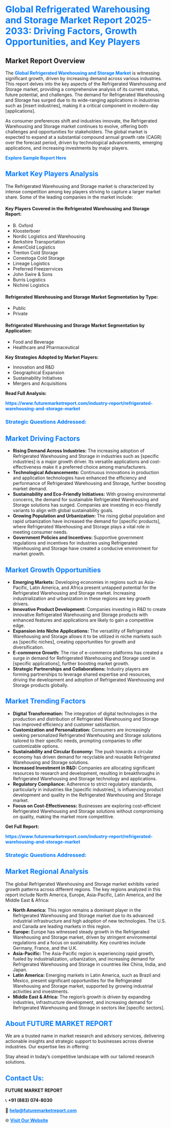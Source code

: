 <h1 style="color: #007BFF;">Global Refrigerated Warehousing and Storage Market Report 2025-2033: Driving Factors, Growth Opportunities, and Key Players</h1>

<section id="overview">
<h2>Market Report Overview</h2>
<p>The <a href="https://www.futuremarketreport.com/industry-report/refrigerated-warehousing-and-storage-market" style="color: #007BFF; text-decoration: none;"><strong>Global Refrigerated Warehousing and Storage Market</strong></a> is witnessing significant growth, driven by increasing demand across various industries. This report delves into the key aspects of the Refrigerated Warehousing and Storage market, providing a comprehensive analysis of its current status, future potential, and challenges. The demand for Refrigerated Warehousing and Storage has surged due to its wide-ranging applications in industries such as [insert industries], making it a critical component in modern-day [applications].</p>
<p>As consumer preferences shift and industries innovate, the Refrigerated Warehousing and Storage market continues to evolve, offering both challenges and opportunities for stakeholders. The global market is expected to expand at a substantial compound annual growth rate (CAGR) over the forecast period, driven by technological advancements, emerging applications, and increasing investments by major players.</p>
</section>

<section id="overview">
<p><a href="https://www.futuremarketreport.com/request-sample/reportId=50671" style="color: #007BFF; text-decoration: none;"><strong>Explore Sample Report Here</strong></a></p>
</section>

<section id="key-players">
<h2 style="color: #007BFF;">Market Key Players Analysis</h2>
<p>The Refrigerated Warehousing and Storage market is characterized by intense competition among key players striving to capture a larger market share. Some of the leading companies in the market include:</p>
<h4>Key Players Covered in the Refrigerated Warehousing and Storage Report:</h4>
<ul><li>B. Oxford</li><li>Kloosterboer</li><li>Nordic Logistics and Warehousing</li><li>Berkshire Transportation</li><li>AmeriCold Logistics</li><li>Trenton Cold Storage</li><li>Conestoga Cold Storage</li><li>Lineage Logistics</li><li>Preferred Freezerrvices</li><li>John Swire &amp; Sons</li><li>Burris Logistics</li><li>Nichirei Logistics</li></ul>
<h4>Refrigerated Warehousing and Storage Market Segmentation by Type:</h4>
<ul><li>Public</li><li>Private</li></ul>

<h4>Refrigerated Warehousing and Storage Market Segmentation by Application:</h4>
<ul><li>Food and Beverage</li><li>Healthcare and Pharmaceutical</li></ul>
<p><strong>Key Strategies Adopted by Market Players:</strong></p>
<ul>
<li>Innovation and R&D</li>
<li>Geographical Expansion</li>
<li>Sustainability Initiatives</li>
<li>Mergers and Acquisitions</li>
</ul>
</section>

<section>
<p><strong>Read Full Analysis: </strong></p><a href="https://www.futuremarketreport.com/industry-report/refrigerated-warehousing-and-storage-market" style="color: #007BFF; text-decoration: none;"><strong>https://www.futuremarketreport.com/industry-report/refrigerated-warehousing-and-storage-market</strong></a>
<h3 style="color: #007BFF;">Strategic Questions Addressed:</h3>
</section>

<section id="driving-factors">
<h2 style="color: #007BFF;">Market Driving Factors</h2>
<ul>
<li><strong>Rising Demand Across Industries:</strong> The increasing adoption of Refrigerated Warehousing and Storage in industries such as [specific industries] is a major growth driver. Its versatile applications and cost-effectiveness make it a preferred choice among manufacturers.</li>
<li><strong>Technological Advancements:</strong> Continuous innovations in production and application technologies have enhanced the efficiency and performance of Refrigerated Warehousing and Storage, further boosting market demand.</li>
<li><strong>Sustainability and Eco-Friendly Initiatives:</strong> With growing environmental concerns, the demand for sustainable Refrigerated Warehousing and Storage solutions has surged. Companies are investing in eco-friendly variants to align with global sustainability goals.</li>
<li><strong>Growing Population and Urbanization:</strong> The rising global population and rapid urbanization have increased the demand for [specific products], where Refrigerated Warehousing and Storage plays a vital role in meeting consumer needs.</li>
<li><strong>Government Policies and Incentives:</strong> Supportive government regulations and incentives for industries using Refrigerated Warehousing and Storage have created a conducive environment for market growth.</li>
</ul>
</section>

<section id="growth-opportunities">
<h2 style="color: #007BFF;">Market Growth Opportunities</h2>
<ul>
<li><strong>Emerging Markets:</strong> Developing economies in regions such as Asia-Pacific, Latin America, and Africa present untapped potential for the Refrigerated Warehousing and Storage market. Increasing industrialization and urbanization in these regions are key growth drivers.</li>
<li><strong>Innovative Product Development:</strong> Companies investing in R&D to create innovative Refrigerated Warehousing and Storage products with enhanced features and applications are likely to gain a competitive edge.</li>
<li><strong>Expansion into Niche Applications:</strong> The versatility of Refrigerated Warehousing and Storage allows it to be utilized in niche markets such as [specific niches], creating opportunities for growth and diversification.</li>
<li><strong>E-commerce Growth:</strong> The rise of e-commerce platforms has created a surge in demand for Refrigerated Warehousing and Storage used in [specific applications], further boosting market growth.</li>
<li><strong>Strategic Partnerships and Collaborations:</strong> Industry players are forming partnerships to leverage shared expertise and resources, driving the development and adoption of Refrigerated Warehousing and Storage products globally.</li>
</ul>
</section>

<section id="trending-factors">
<h2 style="color: #007BFF;">Market Trending Factors</h2>
<ul>
<li><strong>Digital Transformation:</strong> The integration of digital technologies in the production and distribution of Refrigerated Warehousing and Storage has improved efficiency and customer satisfaction.</li>
<li><strong>Customization and Personalization:</strong> Consumers are increasingly seeking personalized Refrigerated Warehousing and Storage solutions tailored to their specific needs, prompting companies to offer customizable options.</li>
<li><strong>Sustainability and Circular Economy:</strong> The push towards a circular economy has driven demand for recyclable and reusable Refrigerated Warehousing and Storage solutions.</li>
<li><strong>Increased Investment in R&D:</strong> Companies are allocating significant resources to research and development, resulting in breakthroughs in Refrigerated Warehousing and Storage technology and applications.</li>
<li><strong>Regulatory Compliance:</strong> Adherence to strict regulatory standards, particularly in industries like [specific industries], is influencing product development and quality in the Refrigerated Warehousing and Storage market.</li>
<li><strong>Focus on Cost-Effectiveness:</strong> Businesses are exploring cost-efficient Refrigerated Warehousing and Storage solutions without compromising on quality, making the market more competitive.</li>
</ul>
</section>

<section>
<p><strong>Get Full Report: </strong></p><a href="https://www.futuremarketreport.com/industry-report/refrigerated-warehousing-and-storage-market" style="color: #007BFF; text-decoration: none;"><strong>https://www.futuremarketreport.com/industry-report/refrigerated-warehousing-and-storage-market</strong></a>
<h3 style="color: #007BFF;">Strategic Questions Addressed:</h3>
</section>


<section id="regional-analysis">
<h2 style="color: #007BFF;">Market Regional Analysis</h2>
<p>The global Refrigerated Warehousing and Storage market exhibits varied growth patterns across different regions. The key regions analyzed in this report include North America, Europe, Asia-Pacific, Latin America, and the Middle East & Africa:</p>
<ul>
<li><strong>North America:</strong> This region remains a dominant player in the Refrigerated Warehousing and Storage market due to its advanced industrial infrastructure and high adoption of new technologies. The U.S. and Canada are leading markets in this region.</li>
<li><strong>Europe:</strong> Europe has witnessed steady growth in the Refrigerated Warehousing and Storage market, driven by stringent environmental regulations and a focus on sustainability. Key countries include Germany, France, and the U.K.</li>
<li><strong>Asia-Pacific:</strong> The Asia-Pacific region is experiencing rapid growth, fueled by industrialization, urbanization, and increasing demand for Refrigerated Warehousing and Storage in countries like China, India, and Japan.</li>
<li><strong>Latin America:</strong> Emerging markets in Latin America, such as Brazil and Mexico, present significant opportunities for the Refrigerated Warehousing and Storage market, supported by growing industrial activities and investments.</li>
<li><strong>Middle East & Africa:</strong> The region’s growth is driven by expanding industries, infrastructure development, and increasing demand for Refrigerated Warehousing and Storage in sectors like [specific sectors].</li>
</ul>
</section>

<footer>
<h2 style="color: #007BFF;">About FUTURE MARKET REPORT</h2>
<p>We are a trusted name in market research and advisory services, delivering actionable insights and strategic support to businesses across diverse industries. Our expertise lies in offering:</p>

<p>Stay ahead in today’s competitive landscape with our tailored research solutions.</p>

<h2 style="color: #007BFF;">Contact Us:</h2>
<p><strong>FUTURE MARKET REPORT</strong></p>
<p>📞 <strong>+91 (883) 074-8030</strong></p>
<p>📧 <strong><a href="mailto:help@futuremarketreport.com" style="color: #007BFF;">help@futuremarketreport.com</a></strong></p>
<p>🌐 <strong><a href="https://www.futuremarketreport.com/" style="color: #007BFF;">Visit Our Website</a></strong></p>
</footer>